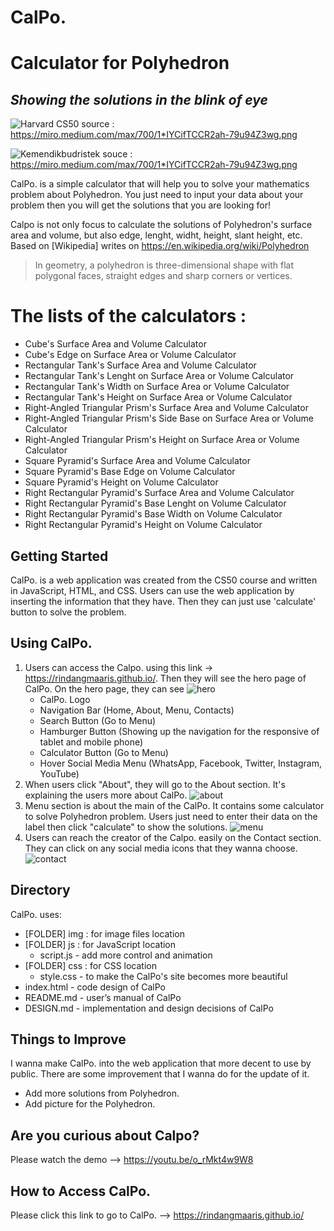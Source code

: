 # CalPo.

# Calculator for Polyhedron

## _Showing the solutions in the blink of eye_

![Harvard CS50](https://miro.medium.com/max/700/1*IYCifTCCR2ah-79u94Z3wg.png)
source : https://miro.medium.com/max/700/1*IYCifTCCR2ah-79u94Z3wg.png

![Kemendikbudristek](https://penggerak-cdn.siap.id/s3/gurupenggerak/logo-kemdikbudristek.png)
souce : https://miro.medium.com/max/700/1*IYCifTCCR2ah-79u94Z3wg.png

CalPo. is a simple calculator that will help you to solve your mathematics problem about Polyhedron. You just need to input your data about your problem then you will get the solutions that you are looking for!

Calpo is not only focus to calculate the solutions of Polyhedron's surface area and volume, but also edge, lenght, widht, height, slant height, etc. Based on [Wikipedia] writes on https://en.wikipedia.org/wiki/Polyhedron

> In geometry, a polyhedron is
> three-dimensional shape with flat polygonal faces,
> straight edges and sharp corners or vertices.

# The lists of the calculators :

- Cube's Surface Area and Volume Calculator
- Cube's Edge on Surface Area or Volume Calculator
- Rectangular Tank's Surface Area and Volume Calculator
- Rectangular Tank's Lenght on Surface Area or Volume Calculator
- Rectangular Tank's Width on Surface Area or Volume Calculator
- Rectangular Tank's Height on Surface Area or Volume Calculator
- Right-Angled Triangular Prism's Surface Area and Volume Calculator
- Right-Angled Triangular Prism's Side Base on Surface Area or Volume Calculator
- Right-Angled Triangular Prism's Height on Surface Area or Volume Calculator
- Square Pyramid's Surface Area and Volume Calculator
- Square Pyramid's Base Edge on Volume Calculator
- Square Pyramid's Height on Volume Calculator
- Right Rectangular Pyramid's Surface Area and Volume Calculator
- Right Rectangular Pyramid's Base Lenght on Volume Calculator
- Right Rectangular Pyramid's Base Width on Volume Calculator
- Right Rectangular Pyramid's Height on Volume Calculator

## Getting Started

CalPo. is a web application was created from the CS50 course and written in JavaScript, HTML, and CSS. Users can use the web application by inserting the information that they have. Then they can just use 'calculate' button to solve the problem.

## Using CalPo.

1. Users can access the Calpo. using this link -> https://rindangmaaris.github.io/. Then they will see the hero page of CalPo. On the hero page, they can see
![hero](https://i.ibb.co/WsXH2xr/Calpo.jpg)
    - CalPo. Logo
    - Navigation Bar (Home, About, Menu, Contacts)
    - Search Button (Go to Menu)
    - Hamburger Button (Showing up the navigation for the responsive of tablet and mobile phone)
    - Calculator Button (Go to Menu)
    - Hover Social Media Menu (WhatsApp, Facebook, Twitter, Instagram, YouTube)
2. When users click "About", they will go to the About section. It's explaining the users more about CalPo.
![about](https://i.ibb.co/BKcr1Xs/about.jpg)
3. Menu section is about the main of the CalPo. It contains some calculator to solve Polyhedron problem. Users just need to enter their data on the label then click "calculate" to show the solutions.
![menu](https://i.ibb.co/zxHMYjz/menu.jpg) 
4. Users can reach the creator of the Calpo. easily on the Contact section. They can click on any social media icons that they wanna choose.
![contact](https://i.ibb.co/dPQdpcd/contact.jpg)

## Directory

CalPo. uses:

- [FOLDER] img : for image files location
- [FOLDER] js : for JavaScript location
    - script.js - add more control and animation
- [FOLDER] css : for CSS location
    - style.css - to make the CalPo's site becomes more beautiful
- index.html - code design of CalPo
- README.md - user’s manual of CalPo
- DESIGN.md - implementation and design decisions of CalPo

## Things to Improve

I wanna make CalPo. into the web application that more decent to use by public. There are some improvement that I wanna do for the update of it.

- Add more solutions from Polyhedron.
- Add picture for the Polyhedron.

## Are you curious about Calpo?

Please watch the demo --> https://youtu.be/o_rMkt4w9W8

## How to Access CalPo.

Please click this link to go to CalPo. --> https://rindangmaaris.github.io/
